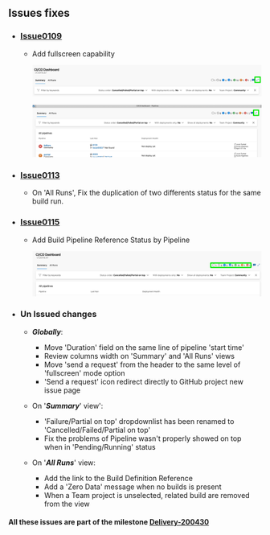 ## Issues fixes

- ### [Issue0109](https://github.com/expertasolutions/VstsDashboard/Delivery-20April-01/issues/109)
  - Add fullscreen capability
  
    ![Issue0109-01](_ReleaseNotes/Delivery200430/Issue0109/Issue0109-01.png)

    ![Issue0109-02](_ReleaseNotes/Delivery200430/Issue0109/Issue0109-02.png)

- ### [Issue0113](https://github.com/expertasolutions/VstsDashboard/Delivery-20April-01/issues/113)
  - On 'All Runs', Fix the duplication of two differents status for the same build run.

- ### [Issue0115](https://github.com/expertasolutions/VstsDashboard/Delivery-20April-01/issues/115)
  - Add Build Pipeline Reference Status by Pipeline

    ![Issue0115-01](_ReleaseNotes/Delivery200430/Issue0115/Issue0115-01.png)

- ### Un Issued changes

  - ***Globally***:
    - Move 'Duration' field on the same line of pipeline 'start time'
    - Review columns width on 'Summary' and 'All Runs' views
    - Move 'send a request' from the header to the same level of 'fullscreen' mode option
    - 'Send a request' icon redirect directly to GitHub project new issue page

  - On '***Summary***' view':
    - 'Failure/Partial on top' dropdownlist has been renamed to 'Cancelled/Failed/Partial on top'
    - Fix the problems of Pipeline wasn't properly showed on top when in 'Pending/Running' status

  - On '***All Runs***' view:
    - Add the link to the Build Definition Reference
    - Add a 'Zero Data' message when no builds is present
    - When a Team project is unselected, related build are removed from the view

#### All these issues are part of the milestone [Delivery-200430](https://github.com/expertasolutions/VstsDashboard/milestone/2)